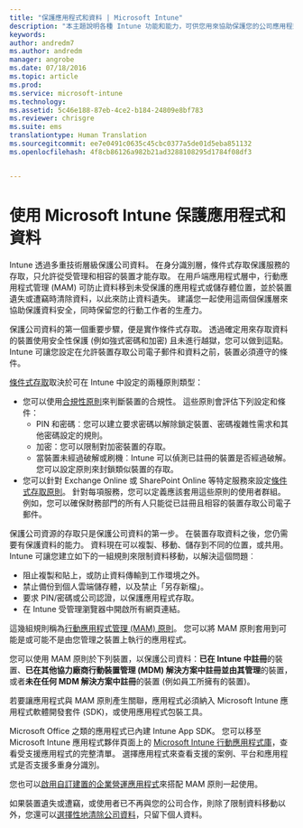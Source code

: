 ```yaml
---
title: "保護應用程式和資料 | Microsoft Intune"
description: "本主題說明各種 Intune 功能和能力，可供您用來協助保護您的公司應用程式與資料。"
keywords: 
author: andredm7
ms.author: andredm
manager: angrobe
ms.date: 07/18/2016
ms.topic: article
ms.prod: 
ms.service: microsoft-intune
ms.technology: 
ms.assetid: 5c46e188-87eb-4ce2-b184-24809e8bf783
ms.reviewer: chrisgre
ms.suite: ems
translationtype: Human Translation
ms.sourcegitcommit: ee7e0491c0635c45cbc0377a5de01d5eba851132
ms.openlocfilehash: 4f8cb86126a982b21ad3288108295d1784f08df3


---
```


# <a name="protect-apps-and-data-with-microsoft-intune"></a>使用 Microsoft Intune 保護應用程式和資料


Intune 透過多重技術層級保護公司資料。 在身分識別層，條件式存取保護服務的存取，只允許從受管理和相容的裝置才能存取。 在用戶端應用程式層中，行動應用程式管理 (MAM) 可防止資料移到未受保護的應用程式或儲存體位置，並於裝置遺失或遭竊時清除資料，以此來防止資料遺失。 建議您一起使用這兩個保護層來協助保護資料安全，同時保留您的行動工作者的生產力。

保護公司資料的第一個重要步驟，便是實作條件式存取。 透過確定用來存取資料的裝置使用安全性保護 (例如強式密碼和加密) 且未進行越獄，您可以做到這點。 Intune 可讓您設定在允許裝置存取公司電子郵件和資料之前，裝置必須遵守的條件。

[條件式存取](restrict-access-to-email-and-o365-services-with-microsoft-intune.md)取決於可在 Intune 中設定的兩種原則類型：
- 您可以使用[合規性原則](introduction-to-device-compliance-policies-in-microsoft-intune.md)來判斷裝置的合規性。 這些原則會評估下列設定和條件：
  - PIN 和密碼︰您可以建立要求密碼以解除鎖定裝置、密碼複雜性需求和其他密碼設定的規則。
  - 加密：您可以限制對加密裝置的存取。
  - 當裝置未經過破解或刷機︰Intune 可以偵測已註冊的裝置是否經過破解。 您可以設定原則來封鎖類似裝置的存取。
- 您可以針對 Exchange Online 或 SharePoint Online 等特定服務來設定[條件式存取原則](restrict-access-to-email-and-o365-services-with-microsoft-intune.md)。 針對每項服務，您可以定義應該套用這些原則的使用者群組。 例如，您可以確保財務部門的所有人只能從已註冊且相容的裝置存取公司電子郵件。

保護公司資源的存取只是保護公司資料的第一步。 在裝置存取資料之後，您仍需要有保護資料的能力。 資料現在可以複製、移動、儲存到不同的位置，或共用。 Intune 可讓您建立如下的一組規則來限制資料移動，以解決這個問題︰
- 阻止複製和貼上，或防止資料傳輸到工作環境之外。
- 禁止備份到個人雲端儲存體，以及禁止「另存新檔」。
- 要求 PIN/密碼或公司認證，以保護應用程式存取。
- 在 Intune 受管理瀏覽器中開啟所有網頁連結。

這幾組規則稱為[行動應用程式管理 (MAM) 原則](protect-app-data-using-mobile-app-management-policies-with-microsoft-intune.md)。 您可以將 MAM 原則套用到可能是或可能不是由您管理之裝置上執行的應用程式。  

您可以使用 MAM 原則於下列裝置，以保護公司資料：**已在 Intune 中註冊**的裝置、**已在其他協力廠商行動裝置管理 (MDM) 解決方案中註冊並由其管理**的裝置，或者**未在任何 MDM 解決方案中註冊**的裝置 (例如員工所擁有的裝置)。

若要讓應用程式與 MAM 原則產生關聯，應用程式必須納入 Microsoft Intune 應用程式軟體開發套件 (SDK)，或使用應用程式包裝工具。

Microsoft Office 之類的應用程式已內建 Intune App SDK。 您可以移至 Microsoft Intune 應用程式夥伴頁面上的 [Microsoft Intune 行動應用程式庫](https://www.microsoft.com/en-us/cloud-platform/microsoft-intune-apps)，查看受支援應用程式的完整清單。 選擇應用程式來查看支援的案例、平台和應用程式是否支援多重身分識別。

您也可以[啟用自訂建置的企業營運應用程式](decide-how-to-prepare-apps-for-mobile-application-management-with-microsoft-intune.md)來搭配 MAM 原則一起使用。

如果裝置遺失或遭竊，或使用者已不再與您的公司合作，則除了限制資料移動以外，您還可以[選擇性地清除公司資料](wipe-managed-company-app-data-with-microsoft-intune.md)，只留下個人資料。



<!--HONumber=Dec16_HO2-->


